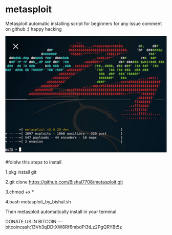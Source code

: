 # metasploit
Metasploit automatic installing  script
for beginners for any issue comment on github
:) happy hacking 


![](https://github.com/Bishal7708/metasploit/blob/master/Screenshot_2020-04-15-10-06-18-422_com.google.android.googlequicksearchbox.png)


#fololw this steps to install 

1.pkg install git 

2.git clone https://github.com/Bishal7708/metasploit.git

3.chmod +x *

4.bash metasploit_by_bishal.sh

Then metasploit automatically install in your terminal 









DONATE US IN BITCOIN :-- bitcoincash:13Vh3qDDtXW8Rf6mbdPi3tLz2PgQRYBt5z
